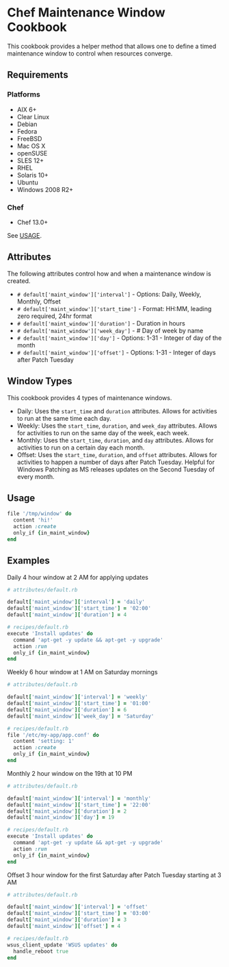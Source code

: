 # Chef Maintenance Window Cookbook

This cookbook provides a helper method that allows one to define a timed maintenance window to control when resources converge.

## Requirements

### Platforms

- AIX 6+
- Clear Linux
- Debian
- Fedora
- FreeBSD
- Mac OS X
- openSUSE
- SLES 12+
- RHEL
- Solaris 10+
- Ubuntu
- Windows 2008 R2+

### Chef

- Chef 13.0+

See [USAGE](#usage).

## Attributes

The following attributes control how and when a maintenance window is created.

- `# default['maint_window']['interval']` - Options: Daily, Weekly, Monthly, Offset
- `# default['maint_window']['start_time']` - Format: HH:MM, leading zero required, 24hr format
- `# default['maint_window']['duration']` - Duration in hours
- `# default['maint_window']['week_day']` - # Day of week by name
- `# default['maint_window']['day']` - Options: 1-31 - Integer of day of the month
- `# default['maint_window']['offset']` - Options: 1-31 - Integer of days after Patch Tuesday

## Window Types

This cookbook provides 4 types of maintenance windows.

- Daily: Uses the `start_time` and `duration` attributes. Allows for activities to run at the same time each day.
- Weekly: Uses the `start_time`, `duration`, and `week_day` attributes. Allows for activities to run on the same day of the week, each week.
- Monthly: Uses the `start_time`, `duration`, and `day` attributes. Allows for activities to run on a certain day each month.
- Offset: Uses the `start_time`, `duration`, and `offset` attributes. Allows for activities to happen a number of days after Patch Tuesday. Helpful for Windows Patching as MS releases updates on the Second Tuesday of every month.

## Usage

``` ruby
file '/tmp/window' do
  content 'hi!'
  action :create
  only_if {in_maint_window}
end
```

## Examples

Daily 4 hour window at 2 AM for applying updates

``` ruby
# attributes/default.rb

default['maint_window']['interval'] = 'daily'
default['maint_window']['start_time'] = '02:00'
default['maint_window']['duration'] = 4

# recipes/default.rb
execute 'Install updates' do
  command 'apt-get -y update && apt-get -y upgrade'
  action :run
  only_if {in_maint_window}
end
```

Weekly 6 hour window at 1 AM on Saturday mornings

``` ruby
# attributes/default.rb

default['maint_window']['interval'] = 'weekly'
default['maint_window']['start_time'] = '01:00'
default['maint_window']['duration'] = 6
default['maint_window']['week_day'] = 'Saturday'

# recipes/default.rb
file '/etc/my-app/app.conf' do
  content 'setting: 1'
  action :create
  only_if {in_maint_window}
end
```

Monthly 2 hour window on the 19th at 10 PM

``` ruby
# attributes/default.rb

default['maint_window']['interval'] = 'monthly'
default['maint_window']['start_time'] = '22:00'
default['maint_window']['duration'] = 2
default['maint_window']['day'] = 19

# recipes/default.rb
execute 'Install updates' do
  command 'apt-get -y update && apt-get -y upgrade'
  action :run
  only_if {in_maint_window}
end
```

Offset 3 hour window for the first Saturday after Patch Tuesday starting at 3 AM

``` ruby
# attributes/default.rb

default['maint_window']['interval'] = 'offset'
default['maint_window']['start_time'] = '03:00'
default['maint_window']['duration'] = 3
default['maint_window']['offset'] = 4

# recipes/default.rb
wsus_client_update 'WSUS updates' do
  handle_reboot true
end
```